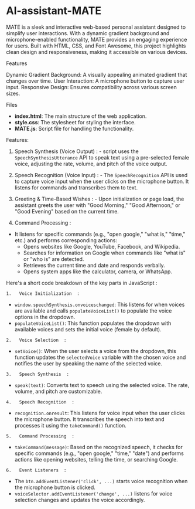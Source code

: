 # AI-assistant-MATE
MATE is a sleek and interactive web-based personal assistant designed to simplify user interactions. With a dynamic gradient background and microphone-enabled functionality, MATE provides an engaging experience for users. Built with HTML, CSS, and Font Awesome, this project highlights clean design and responsiveness, making it accessible on various devices.

Features

Dynamic Gradient Background: A visually appealing animated gradient that changes over time.
User Interaction: A microphone button to capture user input.
Responsive Design: Ensures compatibility across various screen sizes.

Files

- **index.html**: The main structure of the web application.
- **style.css**: The stylesheet for styling the interface.
- **MATE.js**: Script file for handling the functionality.

Features:
1.   Speech Synthesis (Voice Output)  : 
                 - script uses the `SpeechSynthesisUtterance` API to speak text using a pre-selected female voice, adjusting the rate, volume, and pitch of the voice output.

2.   Speech Recognition (Voice Input)  : 
                 - The `SpeechRecognition` API is used to capture voice input when the user clicks on the microphone button. It listens for commands and transcribes them to text.

3.   Greeting & Time-Based Wishes  : 
                 - Upon initialization or page load, the assistant greets the user with "Good Morning," "Good Afternoon," or "Good Evening" based on the current time.

4.   Command Processing  : 
- It listens for specific commands (e.g., "open google," "what is," "time," etc.) and performs corresponding actions:
   - Opens websites like Google, YouTube, Facebook, and Wikipedia.
   - Searches for information on Google when commands like "what is" or "who is" are detected.
   - Retrieves the current time and date and responds verbally.
   - Opens system apps like the calculator, camera, or WhatsApp.


Here's a short code breakdown  of the key parts in  JavaScript  :

    1.   Voice Initialization  :
   - `window.speechSynthesis.onvoiceschanged`: This listens for when voices are available and calls `populateVoiceList()` to populate the voice options in the dropdown.
   - `populateVoiceList()`: This function populates the dropdown with available voices and sets the initial voice (female by default).

    2.   Voice Selection  :
   - `setVoice()`: When the user selects a voice from the dropdown, this function updates the `selectedVoice` variable with the chosen voice and notifies the user by speaking the name of the selected voice.

    3.   Speech Synthesis  :
   - `speak(text)`: Converts text to speech using the selected voice. The rate, volume, and pitch are customizable.

    4.   Speech Recognition  :
   - `recognition.onresult`: This listens for voice input when the user clicks the microphone button. It transcribes the speech into text and processes it using the `takeCommand()` function.
   
    5.   Command Processing  :
   - `takeCommand(message)`: Based on the recognized speech, it checks for specific commands (e.g., "open google," "time," "date") and performs actions like opening websites, telling the time, or searching Google.

    6.   Event Listeners  :
   - The `btn.addEventListener('click', ...)` starts voice recognition when the microphone button is clicked.
   - `voiceSelector.addEventListener('change', ...)` listens for voice selection changes and updates the voice accordingly.






